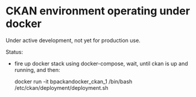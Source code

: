 # CKAN environment operating under docker

Under active development, not yet for production use.

Status:

 - fire up docker stack using docker-compose, wait, until ckan is up and running, and then:

    docker run -it bpackandocker_ckan_1 /bin/bash
    /etc/ckan/deployment/deployment.sh

